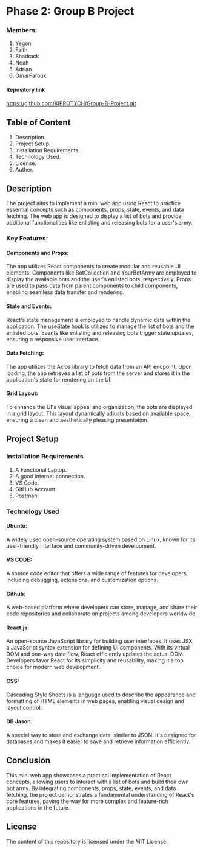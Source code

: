 # Phase 2: Group B Project

### Members:
1. Yegon
2. Faith
3. Shadrack
4. Noah
5. Adrian
6. OmarFarouk

#### Repository link
https://github.com/KIPROTYCH/Group-B-Project.git


## Table of Content
1. Description.
2. Project Setup.
3. Installation Requirements.
4. Technology Used.
5. License.
6. Auther.

## Description

The project aims to implement a mini web app using React to practice essential concepts such as components, props, state, events, and data fetching. The web app is designed to display a list of bots and provide additional functionalities like enlisting and releasing bots for a user's army.

### Key Features:

#### Components and Props:
The app utilizes React components to create modular and reusable UI elements. Components like BotCollection and YourBotArmy are employed to display the available bots and the user's enlisted bots, respectively. Props are used to pass data from parent components to child components, enabling seamless data transfer and rendering.

#### State and Events:
React's state management is employed to handle dynamic data within the application. The useState hook is utilized to manage the list of bots and the enlisted bots. Events like enlisting and releasing bots trigger state updates, ensuring a responsive user interface.

#### Data Fetching:
The app utilizes the Axios library to fetch data from an API endpoint. Upon loading, the app retrieves a list of bots from the server and stores it in the application's state for rendering on the UI.

#### Grid Layout:
To enhance the UI's visual appeal and organization, the bots are displayed in a grid layout. This layout dynamically adjusts based on available space, ensuring a clean and aesthetically pleasing presentation.

## Project Setup

### Installation Requirements
1. A Functional Laptop.
2. A good internet connection.
3. VS Code.
4. GitHub Account.
5. Postman

### Technology Used

#### Ubuntu:
A widely used open-source operating system based on Linux, known for its user-friendly interface and community-driven development.

#### VS CODE:
A source code editor that offers a wide range of features for developers, including debugging, extensions, and customization options.

#### Github:
A web-based platform where developers can store, manage, and share their code repositories and collaborate on projects among developers worldwide.

#### React.js:
An open-source JavaScript library for building user interfaces. It uses JSX, a JavaScript syntax extension for defining UI components. With its virtual DOM and one-way data flow, React efficiently updates the actual DOM. Developers favor React for its simplicity and reusability, making it a top choice for modern web development.

#### CSS:
Cascading Style Sheets is a language used to describe the appearance and formatting of HTML elements in web pages, enabling visual design and layout control.

#### DB Jason:
A special way to store and exchange data, similar to JSON. It's designed for databases and makes it easier to save and retrieve information efficiently.


## Conclusion

This mini web app showcases a practical implementation of React concepts, allowing users to interact with a list of bots and build their own bot army. By integrating components, props, state, events, and data fetching, the project demonstrates a fundamental understanding of React's core features, paving the way for more complex and feature-rich applications in the future.

## License

The content of this repository is licensed under the MIT License.
